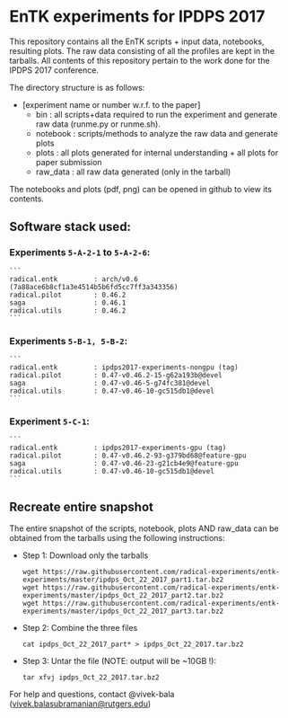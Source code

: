 # EnTK experiments for IPDPS 2017

This repository contains all the EnTK scripts + input data, notebooks,
resulting plots. The raw data consisting of all the profiles are kept in 
the tarballs. All contents of this repository pertain to the work done for the
IPDPS 2017 conference.

The directory structure is as follows:

* [experiment name or number w.r.f. to the paper]
    * bin : all scripts+data required to run the experiment and generate raw 
            data (runme.py or runme.sh).     
    * notebook : scripts/methods to analyze the raw data and generate plots
    * plots : all plots generated for internal understanding + all plots for 
            paper submission
    * raw_data : all raw data generated (only in the tarball)

The notebooks and plots (pdf, png) can be opened in github to view its 
contents.


## Software stack used:

### Experiments ```5-A-2-1``` to ```5-A-2-6```:

    ```
    radical.entk         : arch/v0.6 (7a88ace6b8cf1a3e4514b5b6fd5cc7ff3a343356)
    radical.pilot        : 0.46.2
    saga                 : 0.46.1
    radical.utils        : 0.46.2
    ```

### Experiments ```5-B-1, 5-B-2```:

    ```
    radical.entk         : ipdps2017-experiments-nongpu (tag)
    radical.pilot        : 0.47-v0.46.2-15-g62a193b@devel
    saga                 : 0.47-v0.46-5-g74fc381@devel
    radical.utils        : 0.47-v0.46-10-gc515db1@devel
    ```

### Experiment ```5-C-1```:

    ```
    radical.entk         : ipdps2017-experiments-gpu (tag)
    radical.pilot        : 0.47-v0.46.2-93-g379bd68@feature-gpu  
    saga                 : 0.47-v0.46-23-g21cb4e9@feature-gpu
    radical.utils        : 0.47-v0.46-10-gc515db1@devel
    ```


## Recreate entire snapshot

The entire snapshot of the scripts, notebook, plots AND raw_data can be obtained
from the tarballs using the following instructions:

* Step 1: Download only the tarballs

    ```
    wget https://raw.githubusercontent.com/radical-experiments/entk-experiments/master/ipdps_Oct_22_2017_part1.tar.bz2
    wget https://raw.githubusercontent.com/radical-experiments/entk-experiments/master/ipdps_Oct_22_2017_part2.tar.bz2
    wget https://raw.githubusercontent.com/radical-experiments/entk-experiments/master/ipdps_Oct_22_2017_part3.tar.bz2
    ```

* Step 2: Combine the three files

    ```
    cat ipdps_Oct_22_2017_part* > ipdps_Oct_22_2017.tar.bz2
    ```

* Step 3: Untar the file (NOTE: output will be ~10GB !):

    ```
    tar xfvj ipdps_Oct_22_2017.tar.bz2
    ```


For help and questions, contact @vivek-bala (vivek.balasubramanian@rutgers.edu)
